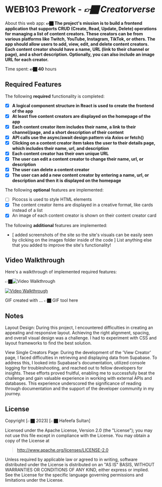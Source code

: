 # WEB103 Prework - *👉🏿 Creatorverse*

About this web app: **👉🏿 The project's mission is to build a frontend application that supports CRUD (Create, Read, Update, Delete) operations for managing a list of content creators. These creators can be from various platforms like Twitch, YouTube, Instagram, TikTok, or others. The app should allow users to add, view, edit, and delete content creators. Each content creator should have a name, URL (link to their channel or page), and a short description. Optionally, you can also include an image URL for each creator.**

Time spent: **👉🏿 40** hours

## Required Features

The following **required** functionality is completed:

<!-- 👉🏿👉🏿👉🏿 Make sure to check off completed functionality below -->
- [x] **A logical component structure in React is used to create the frontend of the app**
- [x] **At least five content creators are displayed on the homepage of the app**
- [x] **Each content creator item includes their name, a link to their channel/page, and a short description of their content**
- [x] **API calls use the async/await design pattern via Axios or fetch()**
- [x] **Clicking on a content creator item takes the user to their details page, which includes their name, url, and description**
- [x] **Each content creator has their own unique URL**
- [x] **The user can edit a content creator to change their name, url, or description**
- [x] **The user can delete a content creator**
- [x] **The user can add a new content creator by entering a name, url, or description and then it is displayed on the homepage**

The following **optional** features are implemented:

- [ ] Picocss is used to style HTML elements
- [x] The content creator items are displayed in a creative format, like cards instead of a list
- [x] An image of each content creator is shown on their content creator card

The following **additional** features are implemented:

* [ added screenshots of the site so the site's visuals can be easily seen by clicking on the images folder inside of the code ] List anything else that you added to improve the site's functionality!

## Video Walkthrough

Here's a walkthrough of implemented required features:

👉🏿<img src='http://i.imgur.com/link/to/your/gif/file.gif' title='Video Walkthrough'  width='' alt='Video Walkthrough' />

[![Video Walkthrough](https://img.youtube.com/vi/Jsyp5wua1hE/0.jpg)](https://youtu.be/Jsyp5wua1hE)


<!-- Replace this with whatever GIF tool you used! -->
GIF created with ...  👉🏿 GIF tool here
<!-- Recommended tools:
[Kap](https://getkap.co/) for macOS
[ScreenToGif](https://www.screentogif.com/) for Windows
[peek](https://github.com/phw/peek) for Linux. -->

## Notes

Layout Design: During this project, I encountered difficulties in creating an appealing and responsive layout. Achieving the right alignment, spacing, and overall visual design was a challenge. I had to experiment with CSS and layout frameworks to find the best solution.

View Single Creators Page: During the development of the 'View Creator' page, I faced difficulties in retrieving and displaying data from Supabase. To address this, I looked into Supabase's documentation, utilized console logging for troubleshooting, and reached out to fellow developers for insights. These efforts proved fruitful, enabling me to successfully beat the challenge and gain valuable experience in working with external APIs and databases. This experience underscored the significance of reading through documentation and the support of the developer community in my journey.

## License

Copyright [👉🏿 2023] [👉🏿 Hafeefa Sultan]

Licensed under the Apache License, Version 2.0 (the "License"); you may not use this file except in compliance with the License. You may obtain a copy of the License at

> http://www.apache.org/licenses/LICENSE-2.0

Unless required by applicable law or agreed to in writing, software distributed under the License is distributed on an "AS IS" BASIS, WITHOUT WARRANTIES OR CONDITIONS OF ANY KIND, either express or implied. See the License for the specific language governing permissions and limitations under the License.
